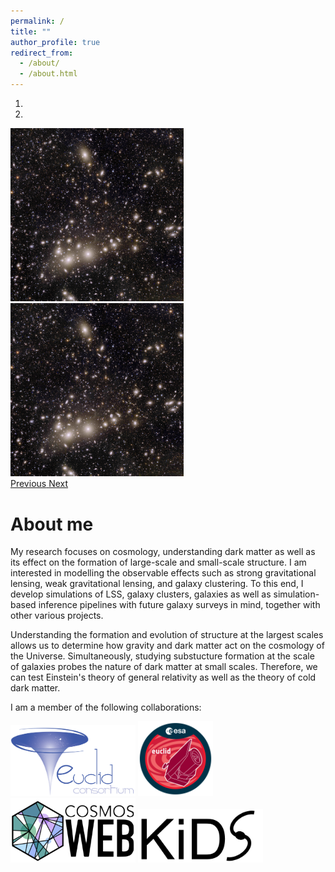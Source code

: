 ```yaml
---
permalink: /
title: ""
author_profile: true
redirect_from: 
  - /about/
  - /about.html
---
```


<div class="aside">
  <head>
    <title></title>
    <meta charset="utf-8">
    <meta name="viewport" content="width=device-width, initial-scale=1">
    <link rel="stylesheet" href="https://maxcdn.bootstrapcdn.com/bootstrap/3.4.1/css/bootstrap.min.css">
    <script src="https://ajax.googleapis.com/ajax/libs/jquery/3.7.1/jquery.min.js"></script>
    <script src="https://maxcdn.bootstrapcdn.com/bootstrap/3.4.1/js/bootstrap.min.js"></script>
    <style>
      .carousel {
        width: 55%;
        margin: 0;
      }
      .carousel-inner {
        text-align: center;
      }
      .carousel-inner img {
        display: inline-block;
        width: 100%;
        height: auto;
      }
    </style>
  </head>
  <div class="container">
    <div id="myCarousel" class="carousel slide" data-ride="carousel">
      <!-- Indicators -->
      <ol class="carousel-indicators">
        <li data-target="#myCarousel" data-slide-to="0" class="active"></li>
        <li data-target="#myCarousel" data-slide-to="1"></li>
      </ol>
      <div class="carousel-inner">
        <div class="item active">
          <img src="../images/euclid_perseus.jpg" alt="ESA Euclid observation of Perseus cluster. Credit: ESA" style="width:600px;">
        </div>
        <div class="item">
          <img src="../images/euclid_perseus.jpg" alt="ESA Euclid observation of Perseus cluster. Credit: ESA" style="width:600px;">
        </div>
      </div>
      <a class="left carousel-control" href="#myCarousel" data-slide="prev">
        <span class="glyphicon glyphicon-chevron-left"></span>
        <span class="sr-only">Previous</span>
      </a>
      <a class="right carousel-control" href="#myCarousel" data-slide="next">
        <span class="glyphicon glyphicon-chevron-right"></span>
        <span class="sr-only">Next</span>
      </a>
    </div>
  </div>
</div>

About me
==============

My research focuses on cosmology, understanding dark matter as well as its effect on the formation of large-scale and small-scale structure. I am interested in modelling the observable effects such as strong gravitational lensing, weak gravitational lensing, and galaxy clustering. To this end, I develop simulations of LSS, galaxy clusters, galaxies as well as simulation-based inference pipelines with future galaxy surveys in mind, together with other various projects.

Understanding the formation and evolution of structure at the largest scales allows us to determine how gravity and dark matter act on the cosmology of the Universe. Simultaneously, studying substucture formation at the scale of galaxies probes the nature of dark matter at small scales. Therefore, we can test Einstein's theory of general relativity as well as the theory of cold dark matter.

I am a member of the following collaborations:

[<img src="../images/Euclid_consortium_logo.png" width="200" />](https://www.euclid-ec.org/)
[<img src="../images/Euclid_logo_pillars.png" width="120" />](https://www.cosmos.esa.int/web/euclid)
[<img src="../images/COSMOSWeb_logo.png" width="200" />](https://cosmos.astro.caltech.edu/page/cosmosweb)
[<img src="../images/KiDS_logo.jpg" width="200" />](https://kids.strw.leidenuniv.nl/)


